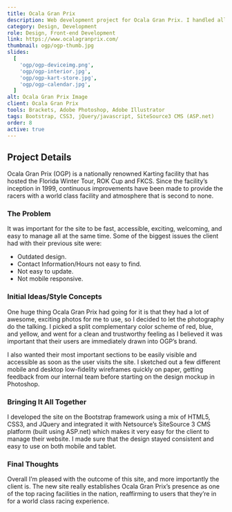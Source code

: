 ```yaml
---
title: Ocala Gran Prix
description: Web development project for Ocala Gran Prix. I handled all design and front-end development tasks using HTML5, Bootstrap, CSS3, jQuery/javascript, ProductCart E-commerce System.
category: Design, Development
role: Design, Front-end Development
link: https://www.ocalagranprix.com/
thumbnail: ogp/ogp-thumb.jpg
slides:
  [
    'ogp/ogp-deviceimg.png',
    'ogp/ogp-interior.jpg',
    'ogp/ogp-kart-store.jpg',
    'ogp/ogp-calendar.jpg',
  ]
alt: Ocala Gran Prix Image
client: Ocala Gran Prix
tools: Brackets, Adobe Photoshop, Adobe Illustrator
tags: Bootstrap, CSS3, jQuery/javascript, SiteSource3 CMS (ASP.net)
order: 8
active: true
---
```


## Project Details

Ocala Gran Prix (OGP) is a nationally renowned Karting facility that has hosted the Florida Winter Tour, ROK Cup and FKCS. Since the facility’s inception in 1999, continuous improvements have been made to provide the racers with a world class facility and atmosphere that is second to none.

### The Problem

It was important for the site to be fast, accessible, exciting, welcoming, and easy to manage all at the same time. Some of the biggest issues the client had with their previous site were:

- Outdated design.
- Contact Information/Hours not easy to find.
- Not easy to update.
- Not mobile responsive.

### Initial Ideas/Style Concepts

One huge thing Ocala Gran Prix had going for it is that they had a lot of awesome, exciting photos for me to use, so I decided to let the photography do the talking. I picked a split complementary color scheme of red, blue, and yellow, and went for a clean and trustworthy feeling as I believed it was important that their users are immediately drawn into OGP’s brand.

I also wanted their most important sections to be easily visible and accessible as soon as the user visits the site. I sketched out a few different mobile and desktop low-fidelity wireframes quickly on paper, getting feedback from our internal team before starting on the design mockup in Photoshop.

### Bringing It All Together

I developed the site on the Bootstrap framework using a mix of HTML5, CSS3, and JQuery and integrated it with Netsource’s SiteSource 3 CMS platform (built using ASP.net) which makes it very easy for the client to manage their website. I made sure that the design stayed consistent and easy to use on both mobile and tablet.

### Final Thoughts

Overall I’m pleased with the outcome of this site, and more importantly the client is. The new site really establishes Ocala Gran Prix’s presence as one of the top racing facilities in the nation, reaffirming to users that they’re in for a world class racing experience.
